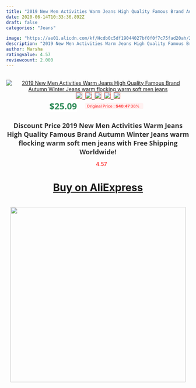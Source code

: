 ```yaml
---
title: "2019 New Men Activities Warm Jeans High Quality Famous Brand Autumn Winter Jeans warm flocking warm soft men jeans"
date: 2020-06-14T10:33:36.892Z
draft: false
categories: "Jeans"

image: "https://ae01.alicdn.com/kf/Hcdb0c5df19044027bf0f0f7c75fad20ah/2019-New-Men-Activities-Warm-Jeans-High-Quality-Famous-Brand-Autumn-Winter-Jeans-warm-flocking-warm.jpg"
description: "2019 New Men Activities Warm Jeans High Quality Famous Brand Autumn Winter Jeans warm flocking warm soft men jeans"
author: Marsha
ratingvalue: 4.57
reviewcount: 2.000
---
```

<br>
<div style="text-align: center;">
<a href="https://s.click.aliexpress.com/e/_A7Rs85" target="_blank" rel="nofollow noopener noreferrer"><img alt="2019 New Men Activities Warm Jeans High Quality Famous Brand Autumn Winter Jeans warm flocking warm soft men jeans" class="magnifier-image" src="https://ae01.alicdn.com/kf/Hcdb0c5df19044027bf0f0f7c75fad20ah/2019-New-Men-Activities-Warm-Jeans-High-Quality-Famous-Brand-Autumn-Winter-Jeans-warm-flocking-warm.jpg_640x640.jpg">
<br>
<img style="border:1px solid salmon" src="https://ae01.alicdn.com/kf/Hcdb0c5df19044027bf0f0f7c75fad20ah/2019-New-Men-Activities-Warm-Jeans-High-Quality-Famous-Brand-Autumn-Winter-Jeans-warm-flocking-warm.jpg_120x120.jpg">&nbsp;&nbsp;<img style="border:1px solid salmon" src="https://ae01.alicdn.com/kf/H5a9526d07c1c42218d3cc3fb027f2676X/2019-New-Men-Activities-Warm-Jeans-High-Quality-Famous-Brand-Autumn-Winter-Jeans-warm-flocking-warm.jpg_120x120.jpg">&nbsp;&nbsp;<img style="border:1px solid salmon" src="https://ae01.alicdn.com/kf/H49e2dc87db524b6492470c93525fe1acA/2019-New-Men-Activities-Warm-Jeans-High-Quality-Famous-Brand-Autumn-Winter-Jeans-warm-flocking-warm.jpg_120x120.jpg">&nbsp;&nbsp;<img style="border:1px solid salmon" src="https://ae01.alicdn.com/kf/H00de4f1f92a34c2a892d1e6e0d152dffn/2019-New-Men-Activities-Warm-Jeans-High-Quality-Famous-Brand-Autumn-Winter-Jeans-warm-flocking-warm.jpg_120x120.jpg">&nbsp;&nbsp;<img style="border:1px solid salmon" src="https://ae01.alicdn.com/kf/H8b36e5fe740845a1952b60c1026516ec6/2019-New-Men-Activities-Warm-Jeans-High-Quality-Famous-Brand-Autumn-Winter-Jeans-warm-flocking-warm.jpg_120x120.jpg"></a></div><br0>
<div style="text-align: center;"><span style="background-color: white; border: 0px; box-sizing: border-box; color: seagreen; display: inline-block; font-family: &quot;open sans&quot; , &quot;arial&quot; , &quot;helvetica&quot; , sans-serif , &quot;heiti&quot;; font-size: 24px; font-stretch: inherit; font-weight: 700; line-height: inherit; margin: 0px 10px 0px 0px; padding: 0px; vertical-align: middle;">$25.09 </span>
<span style="background: rgb(255 , 241 , 241); border-radius: 3px; border: 0px; box-sizing: border-box; color: #ff4747; display: inline-block; font-family: inherit; font-size: 12px; font-stretch: inherit; font-style: inherit; font-variant: inherit; font-weight: 600; line-height: inherit; margin: 0px; padding: 2px 5px; transform: scale(0.9); vertical-align: middle;">Original Price : <b style="text-decoration: line-through;">$40.47 </b> 38%&nbsp;&nbsp;</span></div>
<h1 style="color: #333333; display: inline-block; font-family: &quot;open sans&quot; , &quot;arial&quot; , &quot;helvetica&quot; , sans-serif , &quot;heiti&quot;; font-size: 18px; font-stretch: inherit; font-weight: 700; text-align: center;">Discount Price 2019 New Men Activities Warm Jeans High Quality Famous Brand Autumn Winter Jeans warm flocking warm soft men jeans with Free Shipping Worldwide!</h1>
<div style="color: #ff4747; text-align: center;">
<img src="https://4.bp.blogspot.com/-M0ZcTcb-5uY/XleCXlxnR4I/AAAAAAAAAEc/OrjgMkXV1oMQFaCRZj5HQwOCBcu3w1FegCPcBGAYYCw/s1600/star.png" style="height: 15px;">&nbsp;<b>4.57</b></div>
<div class="button_cont" align="center"><a class="buynow_a" href="https://s.click.aliexpress.com/e/_A7Rs85" target="_blank" rel="nofollow noopener noreferrer"><H1>Buy on AliExpress</H1></a></div><br>
<div class="separator" style="clear: both; text-align: center;">
<img src="https://lh3.googleusercontent.com/-pTy5HemUv9M/XlePHvY0dAI/AAAAAAAAAE4/0nX5iRUoIWY8eMW9Dpxeirr157OZliDIgCLcBGAsYHQ/s1600/badge.gif" width="480">
</div>
